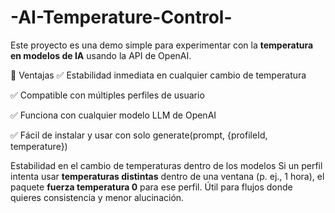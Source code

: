# -AI-Temperature-Control-
Este proyecto es una demo simple para experimentar con la **temperatura en modelos de IA** usando la API de OpenAI.

🔹 Ventajas
✅ Estabilidad inmediata en cualquier cambio de temperatura

✅ Compatible con múltiples perfiles de usuario

✅ Funciona con cualquier modelo LLM de OpenAI

✅ Fácil de instalar y usar con solo generate(prompt, {profileId, temperature})

Estabilidad en el cambio de temperaturas dentro de los modelos
Si un perfil intenta usar **temperaturas distintas** dentro de una ventana (p. ej., 1 hora), el paquete **fuerza temperatura 0** para ese perfil. Útil para flujos donde quieres consistencia y menor alucinación.
